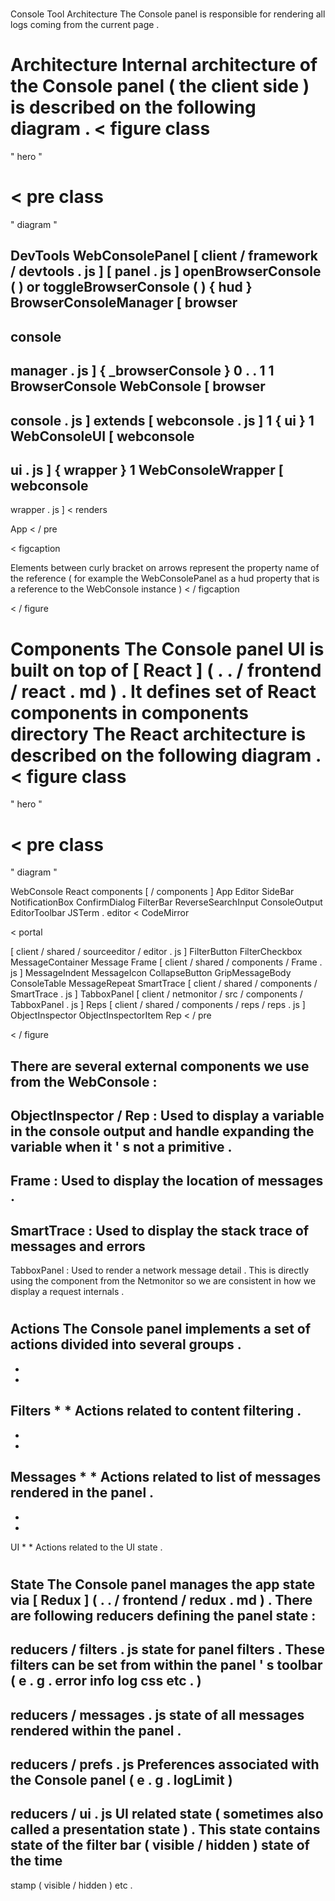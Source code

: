 #
Console
Tool
Architecture
The
Console
panel
is
responsible
for
rendering
all
logs
coming
from
the
current
page
.
#
#
Architecture
Internal
architecture
of
the
Console
panel
(
the
client
side
)
is
described
on
the
following
diagram
.
<
figure
class
=
"
hero
"
>
<
pre
class
=
"
diagram
"
>
DevTools
WebConsolePanel
[
client
/
framework
/
devtools
.
js
]
[
panel
.
js
]
openBrowserConsole
(
)
or
toggleBrowserConsole
(
)
{
hud
}
BrowserConsoleManager
[
browser
-
console
-
manager
.
js
]
{
_browserConsole
}
0
.
.
1
1
BrowserConsole
WebConsole
[
browser
-
console
.
js
]
extends
[
webconsole
.
js
]
1
{
ui
}
1
WebConsoleUI
[
webconsole
-
ui
.
js
]
{
wrapper
}
1
WebConsoleWrapper
[
webconsole
-
wrapper
.
js
]
<
renders
>
App
<
/
pre
>
<
figcaption
>
Elements
between
curly
bracket
on
arrows
represent
the
property
name
of
the
reference
(
for
example
the
WebConsolePanel
as
a
hud
property
that
is
a
reference
to
the
WebConsole
instance
)
<
/
figcaption
>
<
/
figure
>
#
#
Components
The
Console
panel
UI
is
built
on
top
of
[
React
]
(
.
.
/
frontend
/
react
.
md
)
.
It
defines
set
of
React
components
in
components
directory
The
React
architecture
is
described
on
the
following
diagram
.
<
figure
class
=
"
hero
"
>
<
pre
class
=
"
diagram
"
>
WebConsole
React
components
[
/
components
]
App
Editor
SideBar
NotificationBox
ConfirmDialog
FilterBar
ReverseSearchInput
ConsoleOutput
EditorToolbar
JSTerm
.
editor
<
CodeMirror
>
<
portal
>
[
client
/
shared
/
sourceeditor
/
editor
.
js
]
FilterButton
FilterCheckbox
MessageContainer
Message
Frame
[
client
/
shared
/
components
/
Frame
.
js
]
MessageIndent
MessageIcon
CollapseButton
GripMessageBody
ConsoleTable
MessageRepeat
SmartTrace
[
client
/
shared
/
components
/
SmartTrace
.
js
]
TabboxPanel
[
client
/
netmonitor
/
src
/
components
/
TabboxPanel
.
js
]
Reps
[
client
/
shared
/
components
/
reps
/
reps
.
js
]
ObjectInspector
ObjectInspectorItem
Rep
<
/
pre
>
<
/
figure
>
There
are
several
external
components
we
use
from
the
WebConsole
:
-
ObjectInspector
/
Rep
:
Used
to
display
a
variable
in
the
console
output
and
handle
expanding
the
variable
when
it
'
s
not
a
primitive
.
-
Frame
:
Used
to
display
the
location
of
messages
.
-
SmartTrace
:
Used
to
display
the
stack
trace
of
messages
and
errors
-
TabboxPanel
:
Used
to
render
a
network
message
detail
.
This
is
directly
using
the
component
from
the
Netmonitor
so
we
are
consistent
in
how
we
display
a
request
internals
.
#
#
Actions
The
Console
panel
implements
a
set
of
actions
divided
into
several
groups
.
-
*
*
Filters
*
*
Actions
related
to
content
filtering
.
-
*
*
Messages
*
*
Actions
related
to
list
of
messages
rendered
in
the
panel
.
-
*
*
UI
*
*
Actions
related
to
the
UI
state
.
#
#
#
State
The
Console
panel
manages
the
app
state
via
[
Redux
]
(
.
.
/
frontend
/
redux
.
md
)
.
There
are
following
reducers
defining
the
panel
state
:
-
reducers
/
filters
.
js
state
for
panel
filters
.
These
filters
can
be
set
from
within
the
panel
'
s
toolbar
(
e
.
g
.
error
info
log
css
etc
.
)
-
reducers
/
messages
.
js
state
of
all
messages
rendered
within
the
panel
.
-
reducers
/
prefs
.
js
Preferences
associated
with
the
Console
panel
(
e
.
g
.
logLimit
)
-
reducers
/
ui
.
js
UI
related
state
(
sometimes
also
called
a
presentation
state
)
.
This
state
contains
state
of
the
filter
bar
(
visible
/
hidden
)
state
of
the
time
-
stamp
(
visible
/
hidden
)
etc
.
